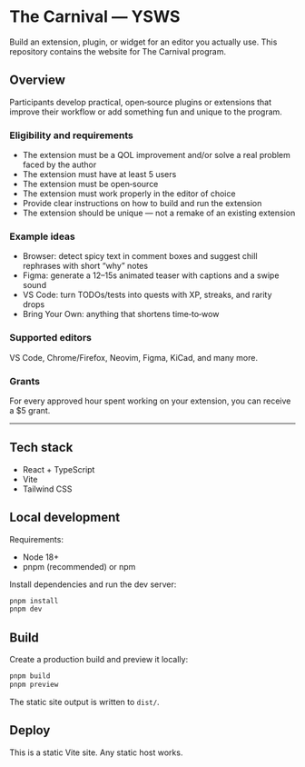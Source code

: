 # The Carnival — YSWS

Build an extension, plugin, or widget for an editor you actually use. This repository contains the website for The Carnival program.

## Overview

Participants develop practical, open‑source plugins or extensions that improve their workflow or add something fun and unique to the program. 

### Eligibility and requirements

- The extension must be a QOL improvement and/or solve a real problem faced by the author
- The extension must have at least 5 users
- The extension must be open‑source
- The extension must work properly in the editor of choice
- Provide clear instructions on how to build and run the extension
- The extension should be unique — not a remake of an existing extension

### Example ideas

- Browser: detect spicy text in comment boxes and suggest chill rephrases with short “why” notes
- Figma: generate a 12–15s animated teaser with captions and a swipe sound
- VS Code: turn TODOs/tests into quests with XP, streaks, and rarity drops
- Bring Your Own: anything that shortens time‑to‑wow

### Supported editors

VS Code, Chrome/Firefox, Neovim, Figma, KiCad, and many more.

### Grants

For every approved hour spent working on your extension, you can receive a $5 grant.

---

## Tech stack

- React + TypeScript
- Vite
- Tailwind CSS

## Local development

Requirements:
- Node 18+
- pnpm (recommended) or npm

Install dependencies and run the dev server:

```bash
pnpm install
pnpm dev
```

## Build

Create a production build and preview it locally:

```bash
pnpm build
pnpm preview
```

The static site output is written to `dist/`.

## Deploy

This is a static Vite site. Any static host works.